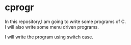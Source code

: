 # cprogr
In this repository,I am going to write some programs of C.
<br>
I will also write some menu driven programs.
<p> I will write the program using switch case. </p>
